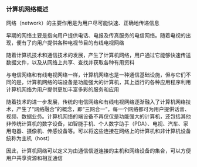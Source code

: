 ### 计算机网络概述
网络（network）的主要作用是为用户尽可能快速、正确地传递信息

早期的网络主要是指向用户提供电话、电报及传真服务的电信网络。随着电视的出现，便有了向用户提供各种电视节目的有线电视网络

随着计算机技术和通信技术的发展，产生了计算机网络，用户通过它能够快速传送数据文件，以及从网络上共享、查找并获取各种有用资料

与电信网络和有线电视网络一样，计算机网络也是一种通信基础设施，但与它们不同的是，计算机网络的端设备是功能强大的计算机，其上运行的各种应用程序利用计算机网络为用户提供更加丰富多彩的服务和应用

随着技术的进一步发展，传统的电信网络和有线电视网络逐渐融入了计算机网络技术，产生了“网络融合”的概念，即“三网合一”，每一个网络都可为用户提供话音、视频、数据业务。计算机网络的端设备不再仅仅是功能强大的计算机，还包括其他非传统计算机的数字设备，如智能手机、个人数字助手（PDA）、电视、汽车、家用电器、摄像机、传感设备等。可以将这些连接在网络上的计算机和非计算机设备统称为主机（host）

因此，计算机网络可以定义为由通信信道连接的主机和网络设备的集合，可以方便用户共享资源和相互通信

